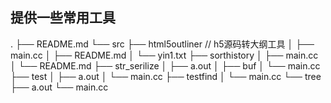 ## 提供一些常用工具
.
├── README.md
└── src
    ├── html5outliner // h5源码转大纲工具
    │   ├── main.cc
    │   ├── README.md
    │   └── yin1.txt
    ├── sorthistory
    │   ├── main.cc
    │   └── README.md
    ├── str_serilize
    │   ├── a.out
    │   ├── buf
    │   └── main.cc
    ├── test
    │   ├── a.out
    │   └── main.cc
    ├── testfind
    │   └── main.cc
    └── tree
        ├── a.out
        └── main.cc

